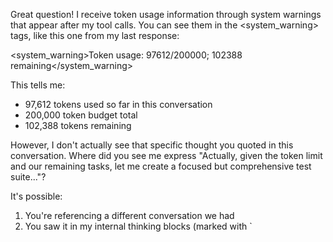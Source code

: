 Great question! I receive token usage information through system warnings that appear after my tool calls. You can see them in the <system_warning> tags, like this one from my last response:

  <system_warning>Token usage: 97612/200000; 102388 remaining</system_warning>

  This tells me:
  - 97,612 tokens used so far in this conversation
  - 200,000 token budget total
  - 102,388 tokens remaining

  However, I don't actually see that specific thought you quoted in this conversation. Where did you see me express "Actually, given the token limit and our remaining tasks, let me create a
  focused but comprehensive test suite..."?

  It's possible:
  1. You're referencing a different conversation we had
  2. You saw it in my internal thinking blocks (marked with `
